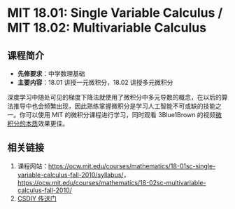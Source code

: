 # MIT 18.01: Single Variable Calculus / MIT 18.02: Multivariable Calculus

## 课程简介

- **先修要求**：中学数理基础
- **主要内容**：18.01 讲授一元微积分，18.02 讲授多元微积分

深度学习中随处可见的梯度下降法就使用了微积分中多元导数的概念，在以后的算法推导中也会频繁出现，因此熟练掌握微积分是学习人工智能不可或缺的技能之一。你可以使用 MIT 的微积分课程进行学习，同时观看 3Blue1Brown 的视频[微积分的本质](https://www.youtube.com/watch?v=WUvTyaaNkzM&list=PLZHQObOWTQDMsr9K-rj53DwVRMYO3t5Yr&index=2)效果更佳。

## 相关链接

1. 课程网站：<https://ocw.mit.edu/courses/mathematics/18-01sc-single-variable-calculus-fall-2010/syllabus/>，<https://ocw.mit.edu/courses/mathematics/18-02sc-multivariable-calculus-fall-2010/>
2. [CSDIY 传送门](https://csdiy.wiki/%E6%95%B0%E5%AD%A6%E5%9F%BA%E7%A1%80/MITmaths/)
